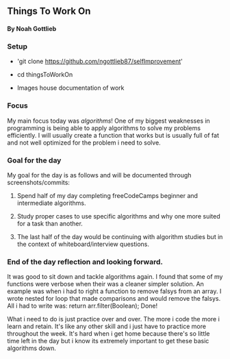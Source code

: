 ## Things To Work On

#### By Noah Gottlieb

### Setup
* 'git clone https://github.com/ngottlieb87/selfImprovement'
* cd thingsToWorkOn

* Images house documentation of work

### Focus

My main focus today was _algorithms_! One of my biggest weaknesses in programming is being able to apply algorithms to solve my problems efficiently. I will usually create a function that works but is usually full of fat and not well optimized for the problem i need to solve.

### Goal for the day

My goal for the day is as follows and will be documented through screenshots/commits:

1. Spend half of my day completing freeCodeCamps beginner and intermediate algorithms.

2. Study proper cases to use specific algorithms and why one more suited for a task than another.

3. The last half of the day would be continuing with algorithm studies but in the context of whiteboard/interview questions.

### End of the day reflection and looking forward.

It was good to sit down and tackle algorithms again. I found that some of my functions were verbose when their was a cleaner simpler solution. An example was when i had to right a function to remove falsys from an array. I wrote nested for loop that made comparisons and would remove the falsys. All i had to write was: return arr.filter(Boolean); Done!

What i need to do is just practice over and over. The more i code the more i learn and retain. It's like any other skill and i just have to practice more throughout the week. It's hard when i get home because there's so little time left in the day but i know its extremely important to get these basic algorithms down.
